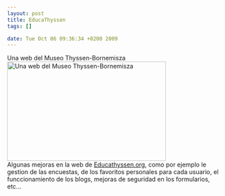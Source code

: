 ```yaml
--- 
layout: post
title: EducaThyssen
tags: []

date: Tue Oct 06 09:36:34 +0200 2009
---
```

<div class="image-with-caption alignnone" style="width:370px"><div class="caption">Una web del Museo Thyssen-Bornemisza</div><a href="http://www.educathyssen.org"><img src="http://jfoucher.fr/wp-content/uploads/2009/10/Pantallazo-2-370x232.jpg" alt="Una web del Museo Thyssen-Bornemisza" title="Educathyssen.org" width="370" height="232" class="size-medium wp-image-189" /></a></div>
Algunas mejoras en la web de <a href="http://www.educathyssen.org">Educathyssen.org</a>, como por ejemplo le gestion de las encuestas, de los favoritos personales para cada usuario, el funccionamiento de los blogs, mejoras de seguridad en los formularios, etc...
